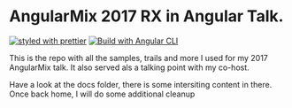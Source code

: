 # AngularMix 2017 RX in Angular Talk.

[![styled with prettier](https://img.shields.io/badge/styled_with-prettier-ff69b4.svg)](https://github.com/prettier/prettier)
[![Build with Angular CLI](https://img.shields.io/badge/built%20with-Angular%20CLI-blue.svg)](https://github.com/angular/angular-cli)

This is the repo with all the samples, trails and more I used for my 2017 AngularMix talk. It also served als a talking point with my co-host.

Have a look at the docs folder, there is some intersiting content in there.
Once back home, I will do some additional cleanup


